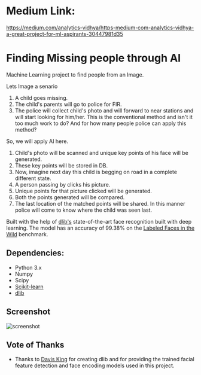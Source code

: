 # Medium Link:
https://medium.com/analytics-vidhya/https-medium-com-analytics-vidhya-a-great-project-for-ml-aspirants-30447981d35
# Finding Missing people through AI

Machine Learning project to find people from an Image.

Lets Image a senario
1. A child goes missing.
2. The child's parents will go to police for FIR.
3. The police will collect child's photo and will forward to near stations and will start looking for him/her.
This is the conventional method and isn't it too much work to do? And for how many people police can apply this method?

So, we will apply AI here.
1. Child's photo will be scanned and unique key points of his face will be generated.
2. These key points will be stored in DB.
3. Now, imagine next day this child is begging on road in a complete different state.
4. A person passing by clicks his picture.
5. Unique points for that picture clicked will be generated.
6. Both the points generated will be compared.
7. The last location of the matched points will be shared. In this manner police will come to know where the child was seen last.



Built with the help of [dlib's](http://dlib.net/) state-of-the-art face recognition built with deep learning.
The model has an accuracy of 99.38% on the [Labeled Faces in the Wild](http://vis-www.cs.umass.edu/lfw/) benchmark.

## Dependencies:

- Python 3.x
- Numpy
- Scipy
- [Scikit-learn](http://scikit-learn.org/stable/install.html)
- [dlib](http://dlib.net/)

## Screenshot

![screenshot](https://user-images.githubusercontent.com/20324385/55702786-4d48ff80-59f5-11e9-9b6e-a177ce4574e0.JPG)


    

## Vote of Thanks
- Thanks to [Davis King](https://github.com/davisking) for creating dlib and for providing the trained facial feature
  detection and face encoding models used in this project.
